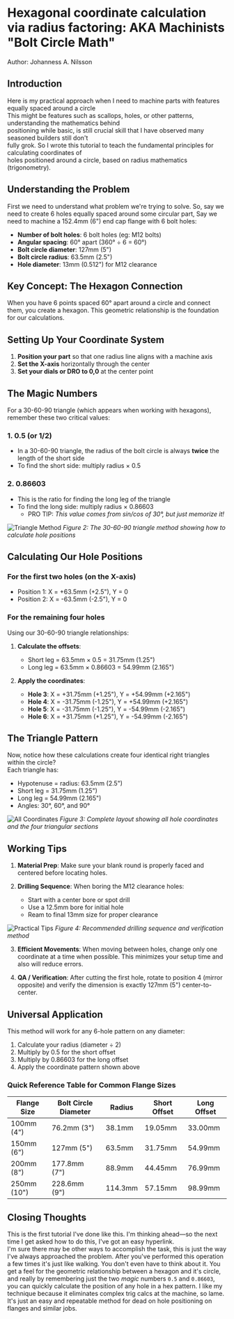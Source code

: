# Hexagonal coordinate calculation via radius factoring: AKA Machinists "Bolt Circle Math"

Author: Johanness A. Nilsson

## Introduction

Here is my practical approach when I need to machine parts with features equally spaced around a circle  
This might be features such as scallops, holes, or other patterns, understanding the mathematics behind  
positioning while basic, is still crucial skill that I have observed many seasoned builders still don't  
fully grok. So I wrote this tutorial to teach the fundamental principles for calculating coordinates of  
holes positioned around a circle, based on radius mathematics (trigonometry).

## Understanding the Problem

First we need to understand what problem we're trying to solve.
So, say we need to create 6 holes equally spaced around some circular part,
Say we need to machine a 152.4mm (6") end cap flange with 6 bolt holes:

- **Number of bolt holes**: 6 bolt holes (eg: M12 bolts)
- **Angular spacing**: 60° apart (360° ÷ 6 = 60°)
- **Bolt circle diameter**: 127mm (5")
- **Bolt circle radius**: 63.5mm (2.5")
- **Hole diameter**: 13mm (0.512") for M12 clearance

## Key Concept: The Hexagon Connection

When you have 6 points spaced 60° apart around a circle and connect them, you create a hexagon. This geometric relationship is the foundation for our calculations.

## Setting Up Your Coordinate System

1. **Position your part** so that one radius line aligns with a machine axis
2. **Set the X-axis** horizontally through the center
3. **Set your dials or DRO to 0,0** at the center point

## The Magic Numbers

For a 30-60-90 triangle (which appears when working with hexagons), remember these two critical values:

### 1. **0.5** (or 1/2)

- In a 30-60-90 triangle, the radius of the bolt circle is always **twice** the length of the short side
- To find the short side: multiply radius × 0.5

### 2. **0.86603**

- This is the ratio for finding the long leg of the triangle
- To find the long side: multiply radius × 0.86603
  - PRO TIP: _This value comes from sin/cos of 30°, but just memorize it!_

![Triangle Method](./diagram_2_triangle_method.png)
_Figure 2: The 30-60-90 triangle method showing how to calculate hole positions_

## Calculating Our Hole Positions

### For the first two holes (on the X-axis)

- Position 1: X = +63.5mm (+2.5"), Y = 0
- Position 2: X = -63.5mm (-2.5"), Y = 0

### For the remaining four holes

Using our 30-60-90 triangle relationships:

1. **Calculate the offsets**:

   - Short leg = 63.5mm × 0.5 = 31.75mm (1.25")
   - Long leg = 63.5mm × 0.86603 = 54.99mm (2.165")

2. **Apply the coordinates**:
   - **Hole 3**: X = +31.75mm (+1.25"), Y = +54.99mm (+2.165")
   - **Hole 4**: X = -31.75mm (-1.25"), Y = +54.99mm (+2.165")
   - **Hole 5**: X = -31.75mm (-1.25"), Y = -54.99mm (-2.165")
   - **Hole 6**: X = +31.75mm (+1.25"), Y = -54.99mm (-2.165")

## The Triangle Pattern

Now, notice how these calculations create four identical right triangles within the circle?  
Each triangle has:

- Hypotenuse = radius: 63.5mm (2.5")
- Short leg = 31.75mm (1.25")
- Long leg = 54.99mm (2.165")
- Angles: 30°, 60°, and 90°

![All Coordinates](./diagram_3_all_coordinates.png)
_Figure 3: Complete layout showing all hole coordinates and the four triangular sections_

## Working Tips

1. **Material Prep**: Make sure your blank round is properly faced and centered before locating holes.

2. **Drilling Sequence**: When boring the M12 clearance holes:

   - Start with a center bore or spot drill
   - Use a 12.5mm bore for initial hole
   - Ream to final 13mm size for proper clearance

![Practical Tips](./diagram_4_practical_tips.png)
_Figure 4: Recommended drilling sequence and verification method_

3. **Efficient Movements**: When moving between holes, change only one coordinate at a time when possible. This minimizes your setup time and also will reduce errors.

4. **QA / Verification**: After cutting the first hole, rotate to position 4 (mirror opposite) and verify the dimension is exactly 127mm (5") center-to-center.

## Universal Application

This method will work for any 6-hole pattern on any diameter:

1. Calculate your radius (diameter ÷ 2)
2. Multiply by 0.5 for the short offset
3. Multiply by 0.86603 for the long offset
4. Apply the coordinate pattern shown above

### Quick Reference Table for Common Flange Sizes

| Flange Size | Bolt Circle Diameter | Radius  | Short Offset | Long Offset |
| ----------- | -------------------- | ------- | ------------ | ----------- |
| 100mm (4")  | 76.2mm (3")          | 38.1mm  | 19.05mm      | 33.00mm     |
| 150mm (6")  | 127mm (5")           | 63.5mm  | 31.75mm      | 54.99mm     |
| 200mm (8")  | 177.8mm (7")         | 88.9mm  | 44.45mm      | 76.99mm     |
| 250mm (10") | 228.6mm (9")         | 114.3mm | 57.15mm      | 98.99mm     |

## Closing Thoughts

This is the first tutorial I've done like this. I'm thinking ahead—so the next time I get asked how to do this, I've got an easy hyperlink.  
I'm sure there may be other ways to accomplish the task, this is just the way I've always approached the problem. After you've performed this operation a few times it's just like walking. You don't even have to think about it. You get a feel for the geometric relationship between a hexagon and it's circle, and really by remembering just the two _magic_ numbers `0.5` and `0.86603`, you can quickly calculate the position of any hole in a hex pattern. I like my technique because it eliminates complex trig calcs at the machine, so lame. It's just an easy and repeatable method for dead on hole positioning on flanges and similar jobs.
